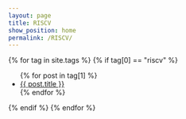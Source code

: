 ```yaml
---
layout: page
title: RISCV
show_position: home
permalink: /RISCV/
---
```


{% for tag in site.tags %}
{% if tag[0] == "riscv" %}
  <ul>
    {% for post in tag[1] %}
      <li><a href="{{ post.url }}">{{ post.title }}</a></li>
    {% endfor %}
  </ul>
{% endif %}
{% endfor %}
